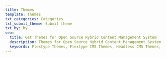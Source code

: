 ```yaml
---
title: Themes
template: themes
txt_categories: Categories
txt_submit_theme: Submit theme
txt_by: by
seo:
  title: Get Themes for Open Source Hybrid Content Management System
  description: Themes for Open Source Hybrid Content Management System.
  keywords: Flextype Themes, Flextype CMS Themes, Headless CMS Themes, Download Flat File CMS Themes, Download Flat File Content Management System Themes, Download PHP CMS Themes, Themes, Content, Management, System, PHP, CMS
---
```


